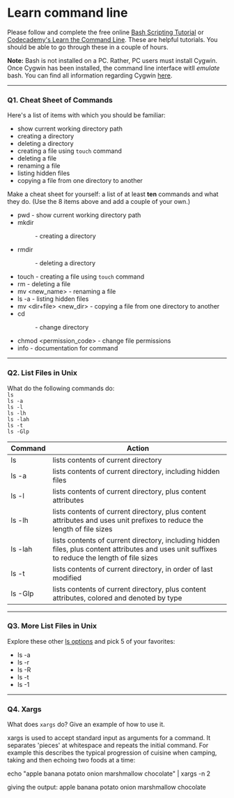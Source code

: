# Learn command line

Please follow and complete the free online [Bash Scripting Tutorial](https://ryanstutorials.net/bash-scripting-tutorial/) or [Codecademy's Learn the Command Line](https://www.codecademy.com/learn/learn-the-command-line). These are helpful tutorials. You should be able to go through these in a couple of hours.

**Note:** Bash is not installed on a PC. Rather, PC users must install Cygwin. Once Cygwin has been installed, the command line interface witll _emulate_ bash. You can find all information regarding Cygwin [here](https://www.cygwin.com/).

---

### Q1.  Cheat Sheet of Commands  

Here's a list of items with which you should be familiar:  
* show current working directory path
* creating a directory
* deleting a directory
* creating a file using `touch` command
* deleting a file
* renaming a file
* listing hidden files
* copying a file from one directory to another

Make a cheat sheet for yourself: a list of at least **ten** commands and what they do.  (Use the 8 items above and add a couple of your own.)  

* pwd - show current working directory path
* mkdir <dir> - creating a directory
* rmdir <dir> - deleting a directory
* touch <file> - creating a file using `touch` command
* rm <file> - deleting a file
* mv <file> <new_name> - renaming a file
* ls -a - listing hidden files
* mv <dir+file> <new_dir> - copying a file from one directory to another
* cd <dir> - change directory
* chmod <permission_code> <file> - change file permissions
* info <command> - documentation for command

---

### Q2.  List Files in Unix   

What do the following commands do:  
`ls`  
`ls -a`  
`ls -l`  
`ls -lh`  
`ls -lah`  
`ls -t`  
`ls -Glp`  

| Command  | Action |
| ----     | ---- |
| ls       | lists contents of current directory
| ls -a    | lists contents of current directory, including hidden files |
| ls -l    | lists contents of current directory, plus content attributes | 
| ls -lh   | lists contents of current directory, plus content attributes and uses unit prefixes to reduce the length of file sizes |
| ls -lah  | lists contents of current directory, including hidden files, plus content attributes and uses unit suffixes to reduce the length of file sizes |
| ls -t    | lists contents of current directory, in order of last modified |
| ls -Glp  | lists contents of current directory, plus content attributes, colored and denoted by type |

---

### Q3.  More List Files in Unix  

Explore these other [ls options](http://www.techonthenet.com/unix/basic/ls.php) and pick 5 of your favorites:

* ls -a
* ls -r
* ls -R
* ls -t
* ls -1

---

### Q4.  Xargs   

What does `xargs` do? Give an example of how to use it.

xargs is used to accept standard input as arguments for a command. It separates 'pieces' at whitespace and repeats the initial command. For example this describes the typical progression of cuisine when camping, taking and then echoing two foods at a time:

echo "apple banana potato onion marshmallow chocolate" | xargs -n 2

giving the output:
apple banana
potato onion
marshmallow chocolate

